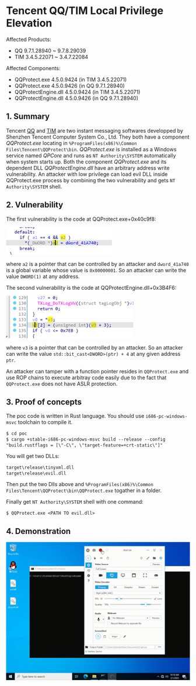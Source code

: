 # Tencent QQ/TIM Local Privilege Elevation

Affected Products:
* QQ 9.7.1.28940 ~ 9.7.8.29039
* TIM 3.4.5.22071 ~ 3.4.7.22084

Affected Components:
* QQProtect.exe 4.5.0.9424 (in TIM 3.4.5.22071)
* QQProtect.exe 4.5.0.9426 (in QQ 9.7.1.28940)
* QQProtectEngine.dll 4.5.0.9424 (in TIM 3.4.5.22071)
* QQProtectEngine.dll 4.5.0.9426 (in QQ 9.7.1.28940)

## 1. Summary

Tencent [QQ](https://im.qq.com) and [TIM](https://tim.qq.com/) are two instant messaging softwares developped by Shenzhen Tencent Computer System Co., Ltd. They both have a component _QQProtect.exe_ locating in `%ProgramFiles(x86)%\Common Files\Tencent\QQProtect\bin`. _QQProtect.exe_ is installed as a Windows service named _QPCore_ and runs as `NT Authority\SYSTEM` automatically when system starts up. Both the component _QQProtect.exe_ and its dependent DLL _QQProtectEngine.dll_ have an arbitrary address write vulnerability. An attacker with low privilege can load evil DLL inside QQProtect.exe process by combining the two vulnerability and gets `NT Authority\SYSTEM` shell.

## 2. Vulnerability

The first vulnerability is the code at QQProtect.exe+0x40c9f8:

![](image0.png)

where `a2` is a pointer that can be controlled by an attacker and `dword_41a740` is a global variable whose value is `0x00000001`. So an attacker can write the value `DWORD(1)` at any address.

The second vulnerability is the code at QQProtectEngine.dll+0x3B4F6:

![](image1.png)

where `v3` is a pointer that can be controlled by an attacker. So an attacker can write the value `std::bit_cast<DWORD>(ptr) + 4` at any given address `ptr`.

An attacker can tamper with a function pointer resides in `QQProtect.exe` and use ROP chains to execute arbitray code easily due to the fact that `QQProtect.exe` does not have ASLR protection.

## 3. Proof of concepts

The poc code is written in Rust language. You should use `i686-pc-windows-msvc` toolchain to compile it.

```shell
$ cd poc
$ cargo +stable-i686-pc-windows-msvc build --release --config "build.rustflags = [\"-C\", \"target-feature=+crt-static\"]"
```

You will get two DLLs:

```
target\release\tinyxml.dll
target\release\evil.dll
```

Then put the two Dlls above and `%ProgramFiles(x86)%\Common Files\Tencent\QQProtect\bin\QQProtect.exe` togather in a folder.

Finally get `NT Authority\SYSTEM` shell with one command:

```shell
$ QQProtect.exe <PATH TO evil.dll>
```

## 4. Demonstration

![demonstration.gif](demonstration.gif)
